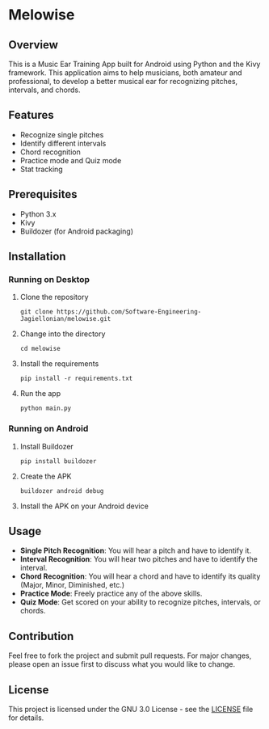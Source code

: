 # Melowise

## Overview

This is a Music Ear Training App built for Android using Python and the Kivy framework. This application aims to help musicians, both amateur and professional, to develop a better musical ear for recognizing pitches, intervals, and chords.

## Features

- Recognize single pitches
- Identify different intervals
- Chord recognition
- Practice mode and Quiz mode
- Stat tracking

## Prerequisites

- Python 3.x
- Kivy
- Buildozer (for Android packaging)

## Installation

### Running on Desktop

1. Clone the repository
    ```
    git clone https://github.com/Software-Engineering-Jagiellonian/melowise.git
    ```
2. Change into the directory
    ```
    cd melowise
    ```
3. Install the requirements
    ```
    pip install -r requirements.txt
    ```
4. Run the app
    ```
    python main.py
    ```

### Running on Android

1. Install Buildozer
    ```
    pip install buildozer
    ```
2. Create the APK
    ```
    buildozer android debug
    ```
3. Install the APK on your Android device

## Usage

- **Single Pitch Recognition**: You will hear a pitch and have to identify it.
- **Interval Recognition**: You will hear two pitches and have to identify the interval.
- **Chord Recognition**: You will hear a chord and have to identify its quality (Major, Minor, Diminished, etc.)
- **Practice Mode**: Freely practice any of the above skills.
- **Quiz Mode**: Get scored on your ability to recognize pitches, intervals, or chords.

## Contribution

Feel free to fork the project and submit pull requests. For major changes, please open an issue first to discuss what you would like to change.

## License

This project is licensed under the GNU 3.0 License - see the [LICENSE](LICENSE) file for details.
